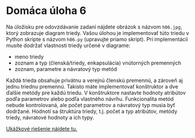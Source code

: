 # Domáca úloha 6
Na úložisku pre odovzdávanie zadaní nájdete obrázok s názvom `h06.jpg`, ktorý zobrazuje diagram triedy. Vašou úlohou je implementovať túto triedu v Python skripte s názvom `h06.py` (upravujte priamo skript). Pri implementácii musíte dodržať vlastnosti triedy určené v diagrame:

* meno triedy
* zoznam a typ (členská/triedy, enkapsulácia) vnútorných premenných
* zoznam, parametre a návratový typ metód

Každá trieda obsahuje privátnu a verejnú členskú premennú, a zároveň aj jednu triednu premennú. Takisto máte implementovať konštruktor a dve ďalšie metódy pre každú triedu. V konštruktore nastavte hodnoty atribútov podľa parametrov alebo podľa vlastného návrhu. Funkcionalita metód nebude kontrolovaná, ale počet parametrov a návratový typ musia byť dodržané. Hodnotí sa štruktúra triedy, t.j. počet a typ atribútov, metódy triedy, návratové hodnoty a ich typy.

[Ukážkové riešenie nájdete tu.](H06_example.pdf)
